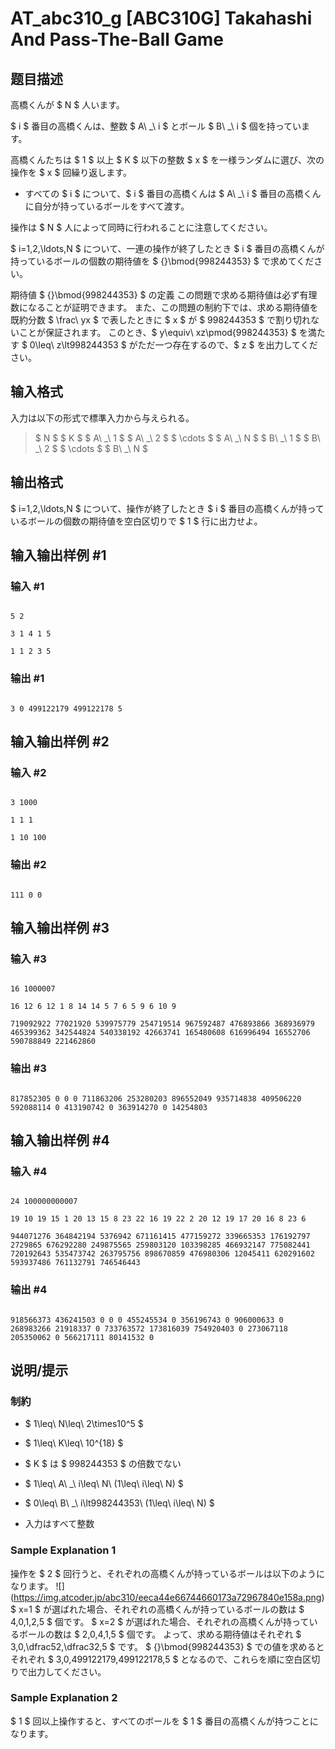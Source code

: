 # AT_abc310_g [ABC310G] Takahashi And Pass-The-Ball Game

## 题目描述

[problemUrl]: https://atcoder.jp/contests/abc310/tasks/abc310_g

高橋くんが $ N $ 人います。

$ i $ 番目の高橋くんは、整数 $ A\ _\ i $ とボール $ B\ _\ i $ 個を持っています。

高橋くんたちは $ 1 $ 以上 $ K $ 以下の整数 $ x $ を一様ランダムに選び、次の操作を $ x $ 回繰り返します。

- すべての $ i $ について、$ i $ 番目の高橋くんは $ A\ _\ i $ 番目の高橋くんに自分が持っているボールをすべて渡す。
 
操作は $ N $ 人によって同時に行われることに注意してください。

$ i=1,2,\ldots,N $ について、一連の操作が終了したとき $ i $ 番目の高橋くんが持っているボールの個数の期待値を $ {}\bmod{998244353} $ で求めてください。

 期待値 $ {}\bmod{998244353} $ の定義 この問題で求める期待値は必ず有理数になることが証明できます。 また、この問題の制約下では、求める期待値を既約分数 $ \frac\ yx $ で表したときに $ x $ が $ 998244353 $ で割り切れないことが保証されます。 このとき、$ y\equiv\ xz\pmod{998244353} $ を満たす $ 0\leq\ z\lt998244353 $ がただ一つ存在するので、$ z $ を出力してください。

## 输入格式

入力は以下の形式で標準入力から与えられる。

> $ N $ $ K $ $ A\ _\ 1 $ $ A\ _\ 2 $ $ \cdots $ $ A\ _\ N $ $ B\ _\ 1 $ $ B\ _\ 2 $ $ \cdots $ $ B\ _\ N $

## 输出格式

$ i=1,2,\ldots,N $ について、操作が終了したとき $ i $ 番目の高橋くんが持っているボールの個数の期待値を空白区切りで $ 1 $ 行に出力せよ。

## 输入输出样例 #1

### 输入 #1

```
5 2
3 1 4 1 5
1 1 2 3 5
```

### 输出 #1

```
3 0 499122179 499122178 5
```

## 输入输出样例 #2

### 输入 #2

```
3 1000
1 1 1
1 10 100
```

### 输出 #2

```
111 0 0
```

## 输入输出样例 #3

### 输入 #3

```
16 1000007
16 12 6 12 1 8 14 14 5 7 6 5 9 6 10 9
719092922 77021920 539975779 254719514 967592487 476893866 368936979 465399362 342544824 540338192 42663741 165480608 616996494 16552706 590788849 221462860
```

### 输出 #3

```
817852305 0 0 0 711863206 253280203 896552049 935714838 409506220 592088114 0 413190742 0 363914270 0 14254803
```

## 输入输出样例 #4

### 输入 #4

```
24 100000000007
19 10 19 15 1 20 13 15 8 23 22 16 19 22 2 20 12 19 17 20 16 8 23 6
944071276 364842194 5376942 671161415 477159272 339665353 176192797 2729865 676292280 249875565 259803120 103398285 466932147 775082441 720192643 535473742 263795756 898670859 476980306 12045411 620291602 593937486 761132791 746546443
```

### 输出 #4

```
918566373 436241503 0 0 0 455245534 0 356196743 0 906000633 0 268983266 21918337 0 733763572 173816039 754920403 0 273067118 205350062 0 566217111 80141532 0
```

## 说明/提示

### 制約

- $ 1\leq\ N\leq\ 2\times10^5 $
- $ 1\leq\ K\leq\ 10^{18} $
- $ K $ は $ 998244353 $ の倍数でない
- $ 1\leq\ A\ _\ i\leq\ N\ (1\leq\ i\leq\ N) $
- $ 0\leq\ B\ _\ i\lt998244353\ (1\leq\ i\leq\ N) $
- 入力はすべて整数
 
### Sample Explanation 1

操作を $ 2 $ 回行うと、それぞれの高橋くんが持っているボールは以下のようになります。 !\[\](https://img.atcoder.jp/abc310/eeca44e66744660173a72967840e158a.png) $ x=1 $ が選ばれた場合、それぞれの高橋くんが持っているボールの数は $ 4,0,1,2,5 $ 個です。 $ x=2 $ が選ばれた場合、それぞれの高橋くんが持っているボールの数は $ 2,0,4,1,5 $ 個です。 よって、求める期待値はそれぞれ $ 3,0,\dfrac52,\dfrac32,5 $ です。 $ {}\bmod{998244353} $ での値を求めるとそれぞれ $ 3,0,499122179,499122178,5 $ となるので、これらを順に空白区切りで出力してください。

### Sample Explanation 2

$ 1 $ 回以上操作すると、すべてのボールを $ 1 $ 番目の高橋くんが持つことになります。